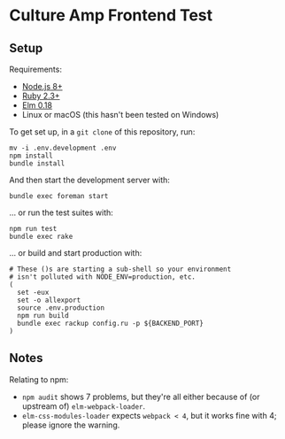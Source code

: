 Culture Amp Frontend Test
=========================


## Setup

Requirements:
* [Node.js 8+](https://nodejs.org/en/download/)
* [Ruby 2.3+](https://www.ruby-lang.org/en/documentation/installation/)
* [Elm 0.18](http://elm-lang.org/install)
* Linux or macOS (this hasn't been tested on Windows)

To get set up, in a `git clone` of this repository, run:

```
mv -i .env.development .env
npm install
bundle install
```

And then start the development server with:

```
bundle exec foreman start
```

... or run the test suites with:

```
npm run test
bundle exec rake
```

... or build and start production with:

```
# These ()s are starting a sub-shell so your environment
# isn't polluted with NODE_ENV=production, etc.
(
  set -eux
  set -o allexport
  source .env.production
  npm run build
  bundle exec rackup config.ru -p ${BACKEND_PORT}
)
```


## Notes

Relating to npm:
* `npm audit` shows 7 problems, but they're all either because of (or upstream of) `elm-webpack-loader`.
* `elm-css-modules-loader` expects `webpack < 4`, but it works fine with 4; please ignore the warning.
